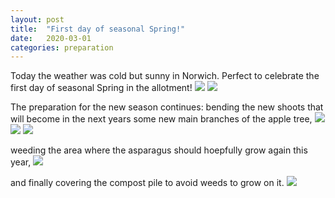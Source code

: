 ```yaml
---
layout: post
title:  "First day of seasonal Spring!"
date:   2020-03-01
categories: preparation
---
```


Today the weather was cold but sunny in Norwich. Perfect to celebrate the first day of seasonal Spring in the allotment!
![](/blog/assets/2020-03-01/IMG_4712.jpg)
![](/blog/assets/2020-03-01/IMG_4713.jpg)

The preparation for the new season continues: bending the new shoots that will become in the next years some new main branches of the apple tree, 
![](/blog/assets/2020-03-01/IMG_4704.jpg)
![](/blog/assets/2020-03-01/IMG_4705.jpg)
![](/blog/assets/2020-03-01/IMG_4706.jpg)

weeding the area where the asparagus should hoepfully grow again this year, 
![](/blog/assets/2020-03-01/IMG_4707.jpg)

and finally covering the compost pile to avoid weeds to grow on it.
![](/blog/assets/2020-03-01/IMG_4702.jpg)


